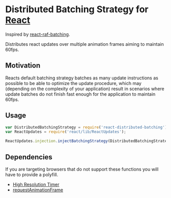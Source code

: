 # Distributed Batching Strategy for [React](https://github.com/facebook/react)

Inspired by [react-raf-batching](https://github.com/petehunt/react-raf-batching).

Distributes react updates over multiple animation frames aiming to maintain 60fps.

## Motivation

Reacts default batching strategy batches as many update instructions as possible to be able to optimize the update procedure, which may (depending on the complexity of your application) result in scenarios where update batches do not finish fast enough for the application to maintain 60fps.

## Usage

```Javascript
var DistributedBatchingStrategy = require('react-distributed-batching');
var ReactUpdates = require('react/lib/ReactUpdates');

ReactUpdates.injection.injectBatchingStrategy(DistributedBatchingStrategy);
```

## Dependencies

If you are targeting browsers that do not support these functions you will have to provide a polyfill.

- [High Resolution Timer](https://dvcs.w3.org/hg/webperf/raw-file/tip/specs/HighResolutionTime/Overview.html)
- [requestAnimationFrame](https://dvcs.w3.org/hg/webperf/raw-file/tip/specs/RequestAnimationFrame/Overview.html)
